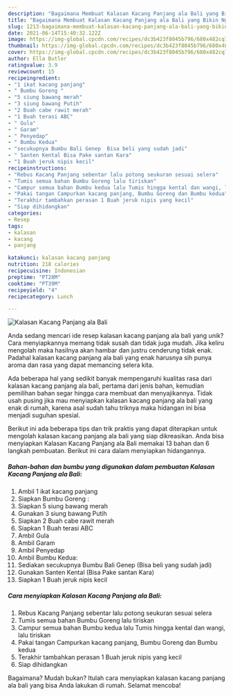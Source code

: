 ```yaml
---
description: "Bagaimana Membuat Kalasan Kacang Panjang ala Bali yang Bikin Ngiler"
title: "Bagaimana Membuat Kalasan Kacang Panjang ala Bali yang Bikin Ngiler"
slug: 1213-bagaimana-membuat-kalasan-kacang-panjang-ala-bali-yang-bikin-ngiler
date: 2021-06-14T15:40:32.122Z
image: https://img-global.cpcdn.com/recipes/dc3b423f8045b796/680x482cq70/kalasan-kacang-panjang-ala-bali-foto-resep-utama.jpg
thumbnail: https://img-global.cpcdn.com/recipes/dc3b423f8045b796/680x482cq70/kalasan-kacang-panjang-ala-bali-foto-resep-utama.jpg
cover: https://img-global.cpcdn.com/recipes/dc3b423f8045b796/680x482cq70/kalasan-kacang-panjang-ala-bali-foto-resep-utama.jpg
author: Ella Butler
ratingvalue: 3.9
reviewcount: 15
recipeingredient:
- "1 ikat kacang panjang"
- " Bumbu Goreng "
- "5 siung bawang merah"
- "3 siung bawang Putih"
- "2 Buah cabe rawit merah"
- "1 Buah terasi ABC"
- " Gula"
- " Garam"
- " Penyedap"
- " Bumbu Kedua"
- "secukupnya Bumbu Bali Genep  Bisa beli yang sudah jadi"
- " Santen Kental Bisa Pake santan Kara"
- "1 Buah jeruk nipis kecil"
recipeinstructions:
- "Rebus Kacang Panjang sebentar lalu potong seukuran sesuai selera"
- "Tumis semua bahan Bumbu Goreng lalu tiriskan"
- "Campur semua bahan Bumbu kedua lalu Tumis hingga kental dan wangi, lalu tiriskan"
- "Pakai tangan Campurkan kacang panjang, Bumbu Goreng dan Bumbu kedua"
- "Terakhir tambahkan perasan 1 Buah jeruk nipis yang kecil"
- "Siap dihidangkan"
categories:
- Resep
tags:
- kalasan
- kacang
- panjang

katakunci: kalasan kacang panjang 
nutrition: 218 calories
recipecuisine: Indonesian
preptime: "PT28M"
cooktime: "PT39M"
recipeyield: "4"
recipecategory: Lunch

---
```



![Kalasan Kacang Panjang ala Bali](https://img-global.cpcdn.com/recipes/dc3b423f8045b796/680x482cq70/kalasan-kacang-panjang-ala-bali-foto-resep-utama.jpg)

Anda sedang mencari ide resep kalasan kacang panjang ala bali yang unik? Cara menyiapkannya memang tidak susah dan tidak juga mudah. Jika keliru mengolah maka hasilnya akan hambar dan justru cenderung tidak enak. Padahal kalasan kacang panjang ala bali yang enak harusnya sih punya aroma dan rasa yang dapat memancing selera kita.



Ada beberapa hal yang sedikit banyak mempengaruhi kualitas rasa dari kalasan kacang panjang ala bali, pertama dari jenis bahan, kemudian pemilihan bahan segar hingga cara membuat dan menyajikannya. Tidak usah pusing jika mau menyiapkan kalasan kacang panjang ala bali yang enak di rumah, karena asal sudah tahu triknya maka hidangan ini bisa menjadi suguhan spesial.


Berikut ini ada beberapa tips dan trik praktis yang dapat diterapkan untuk mengolah kalasan kacang panjang ala bali yang siap dikreasikan. Anda bisa menyiapkan Kalasan Kacang Panjang ala Bali memakai 13 bahan dan 6 langkah pembuatan. Berikut ini cara dalam menyiapkan hidangannya.

<!--inarticleads1-->

##### Bahan-bahan dan bumbu yang digunakan dalam pembuatan Kalasan Kacang Panjang ala Bali:

1. Ambil 1 ikat kacang panjang
1. Siapkan  Bumbu Goreng :
1. Siapkan 5 siung bawang merah
1. Gunakan 3 siung bawang Putih
1. Siapkan 2 Buah cabe rawit merah
1. Siapkan 1 Buah terasi ABC
1. Ambil  Gula
1. Ambil  Garam
1. Ambil  Penyedap
1. Ambil  Bumbu Kedua:
1. Sediakan secukupnya Bumbu Bali Genep  (Bisa beli yang sudah jadi)
1. Gunakan  Santen Kental (Bisa Pake santan Kara)
1. Siapkan 1 Buah jeruk nipis kecil




<!--inarticleads2-->

##### Cara menyiapkan Kalasan Kacang Panjang ala Bali:

1. Rebus Kacang Panjang sebentar lalu potong seukuran sesuai selera
1. Tumis semua bahan Bumbu Goreng lalu tiriskan
1. Campur semua bahan Bumbu kedua lalu Tumis hingga kental dan wangi, lalu tiriskan
1. Pakai tangan Campurkan kacang panjang, Bumbu Goreng dan Bumbu kedua
1. Terakhir tambahkan perasan 1 Buah jeruk nipis yang kecil
1. Siap dihidangkan




Bagaimana? Mudah bukan? Itulah cara menyiapkan kalasan kacang panjang ala bali yang bisa Anda lakukan di rumah. Selamat mencoba!
